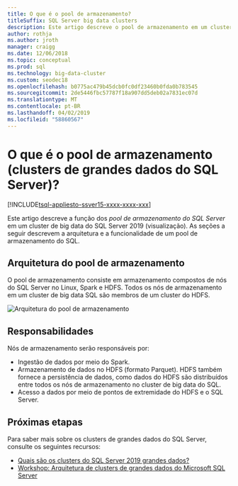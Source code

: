 ```yaml
---
title: O que é o pool de armazenamento?
titleSuffix: SQL Server big data clusters
description: Este artigo descreve o pool de armazenamento em um cluster de big data do SQL Server de 2019.
author: rothja
ms.author: jroth
manager: craigg
ms.date: 12/06/2018
ms.topic: conceptual
ms.prod: sql
ms.technology: big-data-cluster
ms.custom: seodec18
ms.openlocfilehash: b0775ac479b45dcb0fc0df23460b0fda0b783545
ms.sourcegitcommit: 2de5446fbc57787f18a907dd5deb02a7831ec07d
ms.translationtype: MT
ms.contentlocale: pt-BR
ms.lasthandoff: 04/02/2019
ms.locfileid: "58860567"
---
```

# <a name="what-is-the-storage-pool-sql-server-big-data-clusters"></a>O que é o pool de armazenamento (clusters de grandes dados do SQL Server)?

[!INCLUDE[tsql-appliesto-ssver15-xxxx-xxxx-xxx](../includes/tsql-appliesto-ssver15-xxxx-xxxx-xxx.md)]

Este artigo descreve a função dos *pool de armazenamento do SQL Server* em um cluster de big data do SQL Server 2019 (visualização). As seções a seguir descrevem a arquitetura e a funcionalidade de um pool de armazenamento do SQL.

## <a name="storage-pool-architecture"></a>Arquitetura do pool de armazenamento

O pool de armazenamento consiste em armazenamento compostos de nós do SQL Server no Linux, Spark e HDFS. Todos os nós de armazenamento em um cluster de big data SQL são membros de um cluster do HDFS.

![Arquitetura do pool de armazenamento](media/concept-storage-pool/scale-big-data-on-demand.png)

## <a name="responsibilities"></a>Responsabilidades

Nós de armazenamento serão responsáveis por:

- Ingestão de dados por meio do Spark.
- Armazenamento de dados no HDFS (formato Parquet). HDFS também fornece a persistência de dados, como dados do HDFS são distribuídos entre todos os nós de armazenamento no cluster de big data do SQL.
- Acesso a dados por meio de pontos de extremidade do HDFS e o SQL Server.

## <a name="next-steps"></a>Próximas etapas

Para saber mais sobre os clusters de grandes dados do SQL Server, consulte os seguintes recursos:

- [Quais são os clusters do SQL Server 2019 grandes dados?](big-data-cluster-overview.md)
- [Workshop: Arquitetura de clusters de grandes dados do Microsoft SQL Server](https://github.com/Microsoft/sqlworkshops/tree/master/sqlserver2019bigdataclusters)
